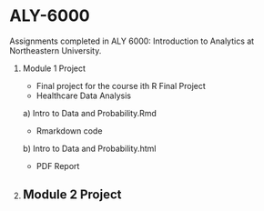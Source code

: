 # ALY-6000
Assignments completed in ALY 6000: Introduction to Analytics at Northeastern University.

1) Module 1 Project
      - Final project for the course ith R Final Project
      - Healthcare Data Analysis

      a) Intro to Data and Probability.Rmd
      - Rmarkdown code

      b) Intro to Data and Probability.html 
      - PDF Report

2) Module 2 Project
      -
